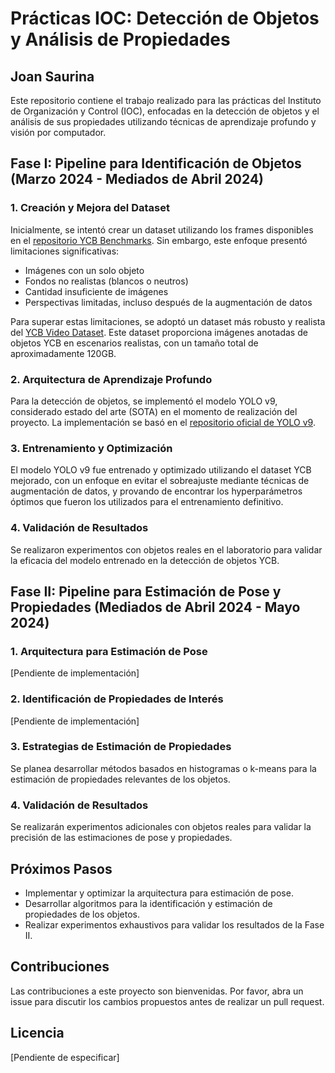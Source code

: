 # Prácticas IOC: Detección de Objetos y Análisis de Propiedades
## Joan Saurina

Este repositorio contiene el trabajo realizado para las prácticas del Instituto de Organización y Control (IOC), enfocadas en la detección de objetos y el análisis de sus propiedades utilizando técnicas de aprendizaje profundo y visión por computador.

## Fase I: Pipeline para Identificación de Objetos (Marzo 2024 - Mediados de Abril 2024)

### 1. Creación y Mejora del Dataset

Inicialmente, se intentó crear un dataset utilizando los frames disponibles en el [repositorio YCB Benchmarks](http://ycb-benchmarks.s3-website-us-east-1.amazonaws.com/). Sin embargo, este enfoque presentó limitaciones significativas:

- Imágenes con un solo objeto
- Fondos no realistas (blancos o neutros)
- Cantidad insuficiente de imágenes
- Perspectivas limitadas, incluso después de la augmentación de datos

Para superar estas limitaciones, se adoptó un dataset más robusto y realista del [YCB Video Dataset](https://chengke.name/ycb-video-dataset-download-mirror/). Este dataset proporciona imágenes anotadas de objetos YCB en escenarios realistas, con un tamaño total de aproximadamente 120GB.

### 2. Arquitectura de Aprendizaje Profundo

Para la detección de objetos, se implementó el modelo YOLO v9, considerado estado del arte (SOTA) en el momento de realización del proyecto. La implementación se basó en el [repositorio oficial de YOLO v9](https://github.com/WongKinYiu/yolov9).

### 3. Entrenamiento y Optimización

El modelo YOLO v9 fue entrenado y optimizado utilizando el dataset YCB mejorado, con un enfoque en evitar el sobreajuste mediante técnicas de augmentación de datos, y provando de encontrar los hyperparámetros óptimos que fueron los utilizados para el entrenamiento definitivo.

### 4. Validación de Resultados

Se realizaron experimentos con objetos reales en el laboratorio para validar la eficacia del modelo entrenado en la detección de objetos YCB.

## Fase II: Pipeline para Estimación de Pose y Propiedades (Mediados de Abril 2024 - Mayo 2024)

### 1. Arquitectura para Estimación de Pose

[Pendiente de implementación]

### 2. Identificación de Propiedades de Interés

[Pendiente de implementación]

### 3. Estrategias de Estimación de Propiedades

Se planea desarrollar métodos basados en histogramas o k-means para la estimación de propiedades relevantes de los objetos.

### 4. Validación de Resultados

Se realizarán experimentos adicionales con objetos reales para validar la precisión de las estimaciones de pose y propiedades.

## Próximos Pasos

- Implementar y optimizar la arquitectura para estimación de pose.
- Desarrollar algoritmos para la identificación y estimación de propiedades de los objetos.
- Realizar experimentos exhaustivos para validar los resultados de la Fase II.

## Contribuciones

Las contribuciones a este proyecto son bienvenidas. Por favor, abra un issue para discutir los cambios propuestos antes de realizar un pull request.

## Licencia

[Pendiente de especificar]
